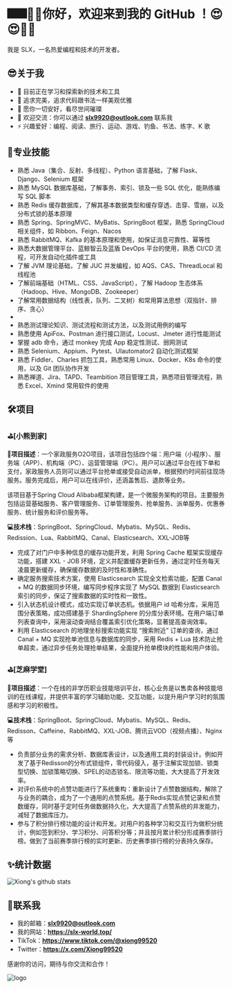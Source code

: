 # :fireworks::fireworks::tada::tada:你好，欢迎来到我的 GitHub ！:heart_eyes::heart_eyes::star_struck::star_struck:

我是 SLX，一名热爱编程和技术的开发者。

## :sunglasses:关于我

- 🌱 目前正在学习和探索新的技术和工具
- 🌸 追求完美，追求代码跟书法一样美观优雅
- 💼 愿你一切安好，看尽世间璀璨
- 💬 欢迎交流：你可以通过 **slx9920@outlook.com** 联系我
- ⚡ 兴趣爱好：编程、阅读、旅行、运动、游戏、钓鱼、书法、练字、K 歌

## :handbag:专业技能

- 熟悉 Java（集合、反射、多线程）、Python 语言基础，了解 Flask、 Django、Selenium 框架
- 熟悉 MySQL 数据库基础，了解事务、索引、锁及一些 SQL 优化，能熟练编写 SQL 脚本
- 熟悉 Redis 缓存数据库，了解其基本数据类型和缓存穿透、击穿、雪崩，以及分布式锁的基本原理
- 熟悉 Spring、SpringMVC、MyBatis、SpringBoot 框架，熟悉 SpringCloud 相关组件，如 Ribbon、Feign、Nacos
- 熟悉 RabbitMQ、Kafka 的基本原理和使用，如保证消息可靠性、幂等性
- 熟悉大数据管理平台、蓝鲸智云及蓝盾 DevOps 平台的使用，熟悉 CI/CD 流程，可开发自动化插件或工具
- 了解 JVM 理论基础，了解 JUC 并发编程，如 AQS、CAS、ThreadLocal 和线程池
- 了解前端基础（HTML、CSS、JavaScript），了解 Hadoop 生态体系（Hadoop、Hive、MongoDB、Zookeeper）
- 了解常用数据结构（线性表，队列、二叉树）和常用算法思想（双指针、排序、贪心）
- 
- 熟悉测试理论知识、测试流程和测试方法，以及测试用例的编写
- 熟悉使用 ApiFox、Postman 进行接口测试，Locust、Jmeter 进行性能测试
- 掌握 adb 命令，通过 monkey 完成 App 稳定性测试、弱网测试
- 熟悉 Selenium、Appium、Pytest、UIautomator2 自动化测试框架
- 熟悉 Fiddler、Charles 抓包工具，熟悉常用 Linux、Docker、K8s 命令的使用，以及 Git 团队协作开发
- 熟悉禅道、Jira、TAPD、Teambition 项目管理工具，熟悉项目管理流程，熟悉 Excel、Xmind 常用软件的使用

## :hammer_and_wrench:项目

### :golf:[小熊到家]
**:loudspeaker:项目描述**：一个家政服务O2O项目，该项目包括四个端：用户端（小程序）、服务端（APP）、机构端（PC）、运营管理端（PC）。用户可以通过平台在线下单和支付，家政服务人员则可以通过平台抢单或接受自动派单，根据预约时间前往现场服务。服务完成后，用户可以在线评价，还涵盖售后、退款等业务。

该项目基于Spring Cloud Alibaba框架构建，是一个微服务架构的项目。主要服务包括运营基础服务、客户管理服务、订单管理服务、抢单服务、派单服务、优惠券服务、统计服务和评价服务等。

**:computer:技术栈**：SpringBoot、SpringCloud、Mybatis、MySQL、Redis、Redission、Lua、RabbitMQ、Canal、Elasticsearch、XXL-JOB等
- 完成了对门户中多种信息的缓存功能开发，利用 Spring Cache 框架实现缓存功能，搭建 XXL - JOB 环境，定义并配置缓存更新任务，通过定时任务每天凌晨更新缓存，确保缓存数据的及时性和准确性。
- 确定服务搜索技术方案，使用 Elasticsearch 实现全文检索功能，配置 Canal + MQ 的数据同步环境，编写同步程序实现了 MySQL 数据到 Elasticsearch 索引的同步，保证了搜索数据的实时性和一致性。
- 引入状态机设计模式，成功实现订单状态机。依据用户 id 哈希分库，采用范围分表策略，成功搭建基于 ShardingSphere 的分库分表环境。在用户端订单列表查询中，采用滚动查询结合覆盖索引优化策略，显著提高查询效率。
- 利用 Elasticsearch 的地理坐标搜索功能实现 “搜索附近” 订单的查询，通过 Canal + MQ 实现抢单池信息与数据库的同步，采用 Redis + Lua 技术防止抢单超卖，通过异步任务处理抢单结果，全面提升抢单模块的性能和用户体验。

### :golf:[芝麻学堂]
**:loudspeaker:项目描述**：一个在线的非学历职业技能培训平台，核心业务是以售卖各种技能培训的在线课程，并提供丰富的学习辅助功能、交互功能，以提升用户学习时的氛围感和学习的积极性。

**:computer:技术栈**：SpringBoot、SpringCloud、Mybatis、MySQL、Redis、Redisson、Caffeine、RabbitMQ、XXL-JOB、腾讯云VOD（视频点播）、Nginx等

- 负责部分业务的需求分析、数据库表设计，以及通用工具的封装设计。例如开发了基于Redisson的分布式锁组件，零代码侵入，基于注解实现加锁、锁类型切换、加锁策略切换、SPEL的动态锁名、限流等功能，大大提高了开发效率。
- 对评价系统中的点赞功能进行了系统重构：重新设计了点赞数据结构，解除了与业务的耦合，成为了一个通用的点赞系统。基于Redis实现点赞记录和点赞数缓存，同时基于定时任务做数据持久化，大大提高了点赞系统的并发能力，减轻了数据库压力。
- 参与了积分排行榜功能的设计和开发。对用户的各种学习和交互行为做积分统计，例如签到积分、学习积分、问答积分等；并且按月累计积分形成赛季排行榜。做到了当前赛季排行榜的实时更新、历史赛季排行榜的分表持久保存。

## :sparkles:统计数据
![Xiong's github stats](https://github-readme-stats.vercel.app/api?username=slx-world&show_icons=true&icon_color=1104fc&text_color=yellow&bg_color=e19c44)

## :e-mail:联系我

- 我的邮箱：**slx9920@outlook.com**
- 我的网站：**https://slx-world.top/**
- TikTok：**https://www.tiktok.com/@xiong99520**
- Twitter：**https://x.com/Xiong99520**

感谢你的访问，期待与你交流和合作！

![logo](https://github.com/user-attachments/assets/70b78904-7be3-4170-9f35-ed9be4d395c2)

